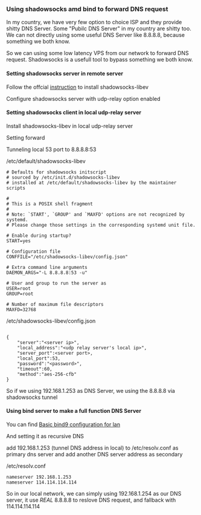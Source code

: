 ### Using shadowsocks amd bind to forward DNS request

In my country, we have very few option to choice ISP and they provide shitty
DNS Server. Some "Pubilc DNS Server" in my country are shitty too. We can not directly using some useful DNS Server like 8.8.8.8, because
something we both know.

So we can using some low latency VPS from our network to forward DNS request.
Shadowsocks is a usefull tool to bypass something we both know.


#### Setting shadowsocks server in remote server

Follow the offcial [instruction](https://github.com/shadowsocks/shadowsocks-libev) to install shadowsocks-libev

Configure shadowsocks server with udp-relay option enabled

#### Setting shadowsocks client in local udp-relay server

Install shadowsocks-libev in local udp-relay server

Setting forward

Tunneling local 53 port to 8.8.8.8:53


/etc/default/shadowsocks-libev

```
# Defaults for shadowsocks initscript
# sourced by /etc/init.d/shadowsocks-libev
# installed at /etc/default/shadowsocks-libev by the maintainer scripts

#
# This is a POSIX shell fragment
#
# Note: `START', `GROUP' and `MAXFD' options are not recognized by systemd.
# Please change those settings in the corresponding systemd unit file.

# Enable during startup?
START=yes

# Configuration file
CONFFILE="/etc/shadowsocks-libev/config.json"

# Extra command line arguments
DAEMON_ARGS="-L 8.8.8.8:53 -u"

# User and group to run the server as
USER=root
GROUP=root

# Number of maximum file descriptors
MAXFD=32768
```

/etc/shadowsocks-libev/config.json

```

{
    "server":"<server ip>",
    "local_address":"<udp relay server's local ip>",
    "server_port":<server port>,
    "local_port":53,
    "password":"<password>",
    "timeout":60,
    "method":"aes-256-cfb"
}

```

So if we using 192.168.1.253 as DNS Server, we using the 8.8.8.8 via
shadowsocks tunnel

#### Using bind server to make a full function DNS Server

You can find [Basic bind9 configuration for lan](https://github.com/hardenedlinux/Debian-GNU-Linux-Profiles/blob/master/docs/dns/basic-bind9-cfg-for-lan.md)

And setting it as recursive DNS

add 192.168.1.253 (tunnel DNS address in local) to /etc/resolv.conf as primary
dns server and add another DNS server address as secondary

/etc/resolv.conf

```
nameserver 192.168.1.253
nameserver 114.114.114.114
```

So in our local network, we can simply using 192.168.1.254 as our DNS server,
it use *REAL* 8.8.8.8 to reslove DNS request, and fallback with
114.114.114.114
